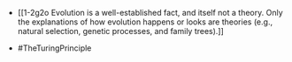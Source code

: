 - [[1-2g2o Evolution is a well-established fact, and itself not a theory. Only the explanations of how evolution happens or looks are theories (e.g., natural selection, genetic processes, and family trees).]]

- #TheTuringPrinciple
